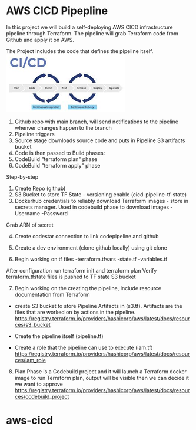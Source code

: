 # AWS CICD Pipepline #

In this project we will build a self-deploying AWS CICD infrastructure pipeline through Terraform.
The pipeline will grab Terraform code from Github and apply it on AWS. 

The Project includes the code that defines the pipeline itself.
![](image-1.png)

1. Github repo with main branch, will send notifications to the pipeline whenver changes happen to the branch
2. Pipeline triggers
3. Source stage downloads source code and puts in Pipeline S3 artifacts bucket
4. Code is then passed to Build phases:
5. CodeBuild "terraform plan" phase
6. CodeBuild "terraform apply" phase 


Step-by-step
1. Create Repo (github)
2. S3 Bucket to store TF State - versioning enable (cicd-pipeline-tf-state)
3. Dockerhub credentials to reliably download Terraform images - store in secrets manager. Used in codebuild phase to download images
-Username
-Password

Grab ARN of secret


4. Create codestar connection to link codepipeline and github


5. Create a dev environment (clone github locally)
using git clone 

6. Begin working on tf files
-terraform.tfvars
-state.tf
-variables.tf

After configuration run terraform init and terraform plan
Verify terraform.tfstate files is pushed to TF state S3 bucket

7. Begin working on the creating the pipeline, Include resource documentation from Terraform

- create S3 bucket to store Pipeline Artifacts in (s3.tf). Artifacts are the files that are worked on by actions in the pipeline. 
https://registry.terraform.io/providers/hashicorp/aws/latest/docs/resources/s3_bucket

- Create the pipeline itself (pipeline.tf)
- Create a role that the pipeline can use to execute (iam.tf)
https://registry.terraform.io/providers/hashicorp/aws/latest/docs/resources/iam_role

8. Plan Phase is a Codebuild project and it will launch a Terraform docker image to run Terraform plan, output will be visible then we can decide it we want to approve
https://registry.terraform.io/providers/hashicorp/aws/latest/docs/resources/codebuild_project

# aws-cicd
